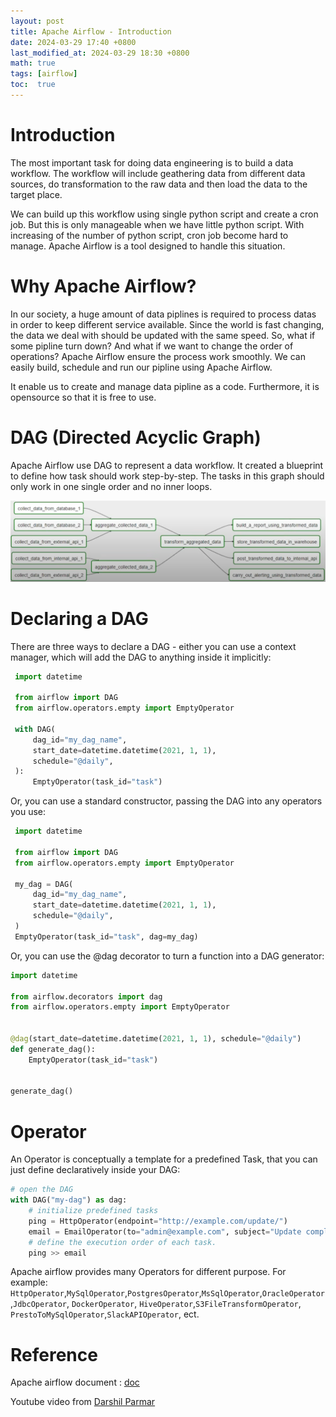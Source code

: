 ```yaml
---
layout: post
title: Apache Airflow - Introduction
date: 2024-03-29 17:40 +0800
last_modified_at: 2024-03-29 18:30 +0800
math: true
tags: [airflow]
toc:  true
---
```


# Introduction
The most important task for doing data engineering is to build a data workflow. The workflow will include geathering data from different data sources, do transformation to the raw data and then load the data to the target place.

We can build up this workflow using single python script and create a cron job. But this is only manageable when we have little python script. With increasing of the number of python script, cron job become hard to manage. Apache Airflow is a tool designed to handle this situation.

# Why Apache Airflow?

In our society, a huge amount of data piplines is required to process datas in order to keep different service available. Since the world is fast changing, the data we deal with should be updated with the same speed. So, what if some pipline turn down? And what if we want to change the order of operations? Apache Airflow ensure the process work smoothly. We can easily build, schedule and run our pipline using Apache Airflow.

It enable us to create and manage data pipline as a code. Furthermore, it is opensource so that it is free to use.

# DAG (Directed Acyclic Graph)
Apache Airflow use DAG to represent a data workflow. It created a blueprint to define how task should work step-by-step. The tasks in this graph should only work in one single order and no inner loops.

![img](/assets/post_img/2024-03-29-Apache-Airflow-Introduction/DAG.png)

# Declaring a DAG

There are three ways to declare a DAG - either you can use a context manager, which will add the DAG to anything inside it implicitly:

```python
 import datetime

 from airflow import DAG
 from airflow.operators.empty import EmptyOperator

 with DAG(
     dag_id="my_dag_name",
     start_date=datetime.datetime(2021, 1, 1),
     schedule="@daily",
 ):
     EmptyOperator(task_id="task")
```

Or, you can use a standard constructor, passing the DAG into any operators you use:
```python
 import datetime

 from airflow import DAG
 from airflow.operators.empty import EmptyOperator

 my_dag = DAG(
     dag_id="my_dag_name",
     start_date=datetime.datetime(2021, 1, 1),
     schedule="@daily",
 )
 EmptyOperator(task_id="task", dag=my_dag)
```

Or, you can use the @dag decorator to turn a function into a DAG generator:

```python
import datetime

from airflow.decorators import dag
from airflow.operators.empty import EmptyOperator


@dag(start_date=datetime.datetime(2021, 1, 1), schedule="@daily")
def generate_dag():
    EmptyOperator(task_id="task")


generate_dag()
```

# Operator
An Operator is conceptually a template for a predefined Task, that you can just define declaratively inside your DAG:

```python
# open the DAG
with DAG("my-dag") as dag:
    # initialize predefined tasks
    ping = HttpOperator(endpoint="http://example.com/update/")
    email = EmailOperator(to="admin@example.com", subject="Update complete")
    # define the execution order of each task.
    ping >> email
```
Apache airflow provides many Operators for different purpose. For example: `HttpOperator`,`MySqlOperator`,`PostgresOperator`,`MsSqlOperator`,`OracleOperator`,`JdbcOperator`, `DockerOperator`, `HiveOperator`,`S3FileTransformOperator`, `PrestoToMySqlOperator`,`SlackAPIOperator`, ect.

# Reference 
Apache airflow document : [doc](https://airflow.apache.org/docs/apache-airflow/stable/core-concepts/dags.html)

Youtube video from [Darshil Parmar](https://www.youtube.com/watch?v=5peQThvQmQk&list=RDCMUCChmJrVa8kDg05JfCmxpLRw&start_radio=1&rv=5peQThvQmQk&t=0)